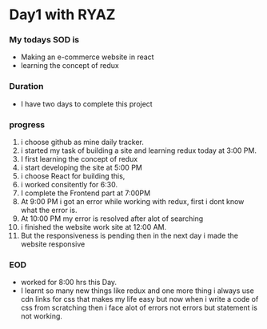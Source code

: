 # Day1 with RYAZ
### My todays SOD is 
* Making an e-commerce website in react
* learning the concept of redux
### Duration
* I have two days to complete  this project
### progress 
1. i choose github as mine daily tracker.
2. i started my task of building a site and learning redux today at 3:00 PM.
3. I first learning the concept of redux 
4. i start developing the site at 5:00 PM
5. i choose React for building this,
6. i worked consitently for 6:30.
7. I complete the Frontend part at 7:00PM
8. At 9:00 PM i got an error while working with redux, first i dont know what  the error is.
9. At 10:00 PM my error is resolved after alot of searching  
10. i finished the website work site at 12:00 AM.
11. But the responsiveness is pending then in the next day i made the website responsive

### EOD
* worked for 8:00 hrs this Day.
* I learnt so many new things like redux and one more thing i always use cdn links for css that makes my life easy but now when i write a code of css from scratching then i face alot of errors not errors but statement is  not working.
